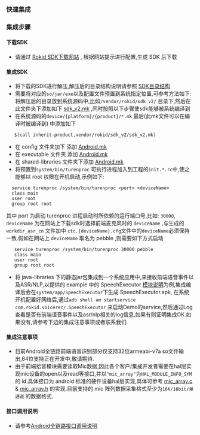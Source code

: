 ### 快速集成

### 集成步骤

#### 下载SDK

 * 请通过 [Rokid SDK下载网站](https://developer-dev.rokid.com/tob) , 根据网站提示进行配置,生成 SDK 后下载
 
#### 集成SDK

  * 将下载的SDK进行解压,解压后的目录结构说明请参照 [SDK目录结构](sdk_dir.md)
  * 需要将对应的```so/jar/exe```以及配置文件预置到系统指定位置,可参考方法如下:将解压后的目录放到系统源码中,比如```/vendor/rokid/sdk_v2/``` 目录下,然后在此文件夹下添加如下 [sdk_v2.mk](../extra/sdk_v2.mk) ,同时按照以下步骤使sdk能够被系统编译到
   * 在系统源码的```device/{platform}/{product}/*.mk``` 最后(此mk文件可以在编译时被编译到) 中添加如下
   ```
      $(call inherit-product,vendor/rokid/sdk_v2/sdk_v2.mk) 
   ```
   * 在 config 文件夹加下 添加 [Android.mk](../extra/android_config.mk) 
   * 在 executable 文件夹 添加 [Android.mk](../extra/android_executable.mk)
   * 在 shared-libraries 文件夹下添加 [Android.mk](../extra/android_libs.mk)
   * 将预置到```system/bin/turenproc``` 可执行进程加入到工程的```init.*.rc```中,使之能够以 root 权限在开机启动,示例如下:
   ```
     service turenproc /system/bin/turenproc <port> <deviceName>
     class main
     user root
     group root root
  ```
  其中 port 为启动 turenproc 进程启动时所依赖的运行端口号,比如: ```30000```, ```deviceName``` 为在网站上下载sdk时选择前端麦克风时的 ```deviceName``` ,与生成的``` workdir_asr_cn ``` 文件加中 ```ctc.{deviceName}.cfg```文件中的```deviceName```必须保持一致.假如在网站上 ```deviceName``` 取名为 pebble ,则需要如下方式启动
  ```
     service turenproc /system/bin/turenproc 30000 pebble
     class main
     user root
     group root root
  ```

   * 将 java-libraries 下的静态jar包集成到一个系统应用中,来接收前端语音事件以及ASR/NLP,以提供的 example 中的 SpeechExecutor [模块说明](introduce_speechexecutor.md)为例,集成编译后会在```system/app/SpeechExecutor```下生成 SpeechExecutor.apk, 在系统开机配置好网络后,通过```adb shell am startservice com.rokid.voicerec/.SpeechExecutor``` 来启动Demo的service,然后通过Log查看是否有前端语音事件以及asr/nlp相关的log信息,如果有则证明集成OK.如果没有,请参考下边的集成注意事项或者联系我们.

#### 集成注意事项

 * 目前Android全链路前端语音识别部分仅支持32位armeabi-v7a so文件输出,64位支持正在开发中,敬请期待.
 * 由于前端拾音模块需要读取Mic数据,因此各个客户/集成开发者需要在hal层实现mic设备的open以及read等接口,并以```"mic_array"```为```HAL_MODULE_INFO_SYM``` 的 id.具体接口为 android 标准的硬件设备hal层实现,具体可参考 [mic_array.c](../extra/mic_array.c) & [mic_array.h](../extra/mic_array.h) 的实现.目前支持的 mic 阵列数据采集格式至少为```16K/16bit/单通道``` 的数据格式.

#### 接口调用说明
* 请参考[Android全链路接口调用说明](api_voicerecognize.md)
